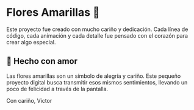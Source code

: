 # Flores Amarillas 🌻

Este proyecto fue creado con mucho cariño y dedicación. Cada línea de código, cada animación y cada detalle fue pensado con el corazón para crear algo especial.

## 💝 Hecho con amor

Las flores amarillas son un símbolo de alegría y cariño. Este pequeño proyecto digital busca transmitir esos mismos sentimientos, llevando un poco de felicidad a través de la pantalla.

Con cariño,
Victor
